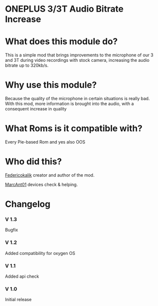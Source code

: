 # ONEPLUS 3/3T Audio Bitrate Increase

# What does this module do?
This is a simple mod that brings improvements to the microphone of our 3 and 3T during video recordings with stock camera, increasing the audio bitrate up to 320kb/s.

# Why use this module?

Because the quality of the microphone in certain situations is really bad.
With this mod, more information is brought into the audio, with a consequent increase in quality

# What Roms is it compatible with?

Every Pie-based Rom and yes also OOS

# Who did this?

[Federicokalik](https://github.com/Federicokalik) creator and author of the mod.

[MarcAnt01](https://github.com/MarcAnt01) devices check & helping.

# Changelog

### V 1.3

Bugfix

### V 1.2

Added compatibility for oxygen OS

### V 1.1

Added api check

### V 1.0

Initial release
